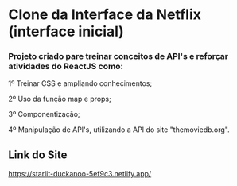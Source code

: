 # Clone da Interface da Netflix (interface inicial)

### Projeto criado pare treinar conceitos de API's e reforçar atividades do ReactJS como:

1º Treinar CSS e ampliando conhecimentos;

2º Uso da função map e props;

3º Componentização;

4º Manipulação de API's, utilizando a API do site "themoviedb.org".

## Link do Site

https://starlit-duckanoo-5ef9c3.netlify.app/




